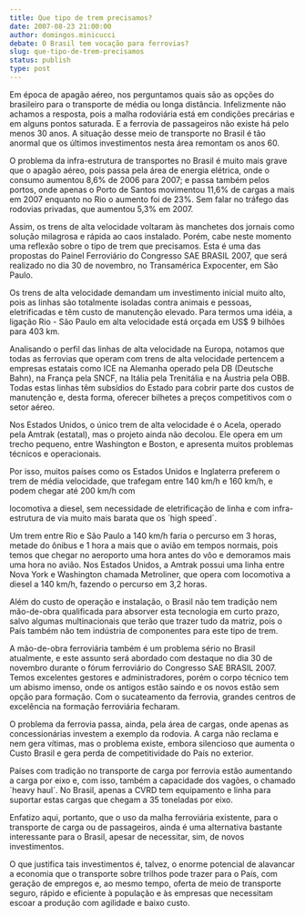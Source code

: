 ```yaml
---
title: Que tipo de trem precisamos?
date: 2007-08-23 21:00:00
author: domingos.minicucci
debate: O Brasil tem vocação para ferrovias?
slug: que-tipo-de-trem-precisamos
status: publish 
type: post
---
```


  

Em época de apagão aéreo, nos perguntamos quais são as opções do brasileiro para o transporte de média ou longa distância. Infelizmente não achamos a resposta, pois a malha rodoviária está em condições precárias e em alguns pontos saturada. E a ferrovia de passageiros não existe há pelo menos 30 anos. A situação desse meio de transporte no Brasil é tão anormal que os últimos investimentos nesta área remontam os anos 60.  

  

O problema da infra-estrutura de transportes no Brasil é muito mais grave que o apagão aéreo, pois passa pela área de energia elétrica, onde o consumo aumentou 8,6% de 2006 para 2007; e passa também pelos portos, onde apenas o Porto de Santos movimentou 11,6% de cargas a mais em 2007 enquanto no Rio o aumento foi de 23%. Sem falar no tráfego das rodovias privadas, que aumentou 5,3% em 2007.  

  

Assim, os trens de alta velocidade voltaram às manchetes dos jornais como solução milagrosa e rápida ao caos instalado. Porém, cabe neste momento uma reflexão sobre o tipo de trem que precisamos. Esta é uma das propostas do Painel Ferroviário do Congresso SAE BRASIL 2007, que será realizado no dia 30 de novembro, no Transamérica Expocenter, em São Paulo.   

  

Os trens de alta velocidade demandam um investimento inicial muito alto, pois as linhas são totalmente isoladas contra animais e pessoas, eletrificadas e têm custo de manutenção elevado. Para termos uma idéia, a ligação Rio - São Paulo em alta velocidade está orçada em US$ 9 bilhões para 403 km.   

  

Analisando o perfil das linhas de alta velocidade na Europa, notamos que todas as ferrovias que operam com trens de alta velocidade pertencem a empresas estatais como ICE na Alemanha operado pela DB (Deutsche Bahn), na França pela SNCF, na Itália pela Trenitália e na Áustria pela OBB. Todas estas linhas têm subsídios do Estado para cobrir parte dos custos de manutenção e, desta forma, oferecer bilhetes a preços competitivos com o setor aéreo.  

  

Nos Estados Unidos, o único trem de alta velocidade é o Acela, operado pela Amtrak (estatal), mas o projeto ainda não decolou. Ele opera em um trecho pequeno, entre Washington e Boston, e apresenta muitos problemas técnicos e operacionais.  

  

Por isso, muitos países como os Estados Unidos e Inglaterra preferem o trem de média velocidade, que trafegam entre 140 km/h e 160 km/h, e podem chegar até 200 km/h com  

locomotiva a diesel, sem necessidade de eletrificação de linha e com infra-estrutura de via muito mais barata que os ´high speed´.   

  

Um trem entre Rio e São Paulo a 140 km/h faria o percurso em 3 horas, metade do ônibus e 1 hora a mais que o avião em tempos normais, pois temos que chegar no aeroporto uma hora antes do vôo e demoramos mais uma hora no avião. Nos Estados Unidos, a Amtrak possui uma linha entre Nova York e Washington chamada Metroliner, que opera com locomotiva a diesel a 140 km/h, fazendo o percurso em 3,2 horas.  

  

Além do custo de operação e instalação, o Brasil não tem tradição nem mão-de-obra qualificada para absorver esta tecnologia em curto prazo, salvo algumas multinacionais que terão que trazer tudo da matriz, pois o País também não tem indústria de componentes para este tipo de trem.  

  

 A mão-de-obra ferroviária também é um problema sério no Brasil atualmente, e este assunto será abordado com destaque no dia 30 de novembro durante o fórum ferroviário do Congresso SAE BRASIL 2007. Temos excelentes gestores e administradores, porém o corpo técnico tem um abismo imenso, onde os antigos estão saindo e os novos estão sem opção para formação. Com o sucateamento da ferrovia, grandes centros de excelência na formação ferroviária fecharam.  

  

O problema da ferrovia passa, ainda, pela área de cargas, onde apenas as concessionárias investem a exemplo da rodovia. A carga não reclama e nem gera vítimas, mas o problema existe, embora silencioso que aumenta o Custo Brasil e gera perda de competitividade do País no exterior.   

  

Países com tradição no transporte de carga por ferrovia estão aumentando a carga por eixo e, com isso, também a capacidade dos vagões, o chamado ´heavy haul´. No Brasil, apenas a CVRD tem equipamento e linha para suportar estas cargas que chegam a 35 toneladas por eixo.  

  

Enfatizo aqui, portanto, que o uso da malha ferroviária existente, para o transporte de carga ou de passageiros, ainda é uma alternativa bastante interessante para o Brasil, apesar de necessitar, sim, de novos investimentos.   

  

O que justifica tais investimentos é, talvez, o enorme potencial de alavancar a economia que o transporte sobre trilhos pode trazer para o País, com geração de empregos e, ao mesmo tempo, oferta de meio de transporte seguro, rápido e eficiente à população e às empresas que necessitam escoar a produção com agilidade e baixo custo.
